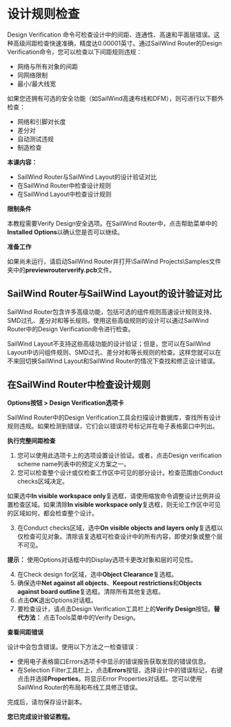 # 设计规则检查
Design Verification 命令可检查设计中的间距、连通性、高速和平面层错误。这种高级间距检查快速准确，精度达0.00001英寸。通过SailWind Router的Design Verification命令，您可以检查以下间距规则违规：

- 网络与所有对象的间距
- 同网络限制
- 最小/最大线宽

如果您还拥有可选的安全功能（如SailWind高速布线和DFM），则可进行以下额外检查：

- 网络和引脚对长度
- 差分对
- 自动测试违规
- 制造检查

**本课内容：**

- SailWind Router与SailWind Layout的设计验证对比
- 在SailWind Router中检查设计规则
- 在SailWind Layout中检查设计规则

**限制条件**

本教程需要Verify Design安全选项。在SailWind Router中，点击帮助菜单中的**Installed Options**以确认您是否可以继续。

**准备工作**

如果尚未运行，请启动SailWind Router并打开\SailWind Projects\Samples文件夹中的**previewrouterverify.pcb**文件。

## SailWind Router与SailWind Layout的设计验证对比
SailWind Router包含许多高级功能，包括可选的组件规则高速设计规则支持、SMD过孔、差分对和等长规则。使用这些高级规则的设计可以通过SailWind Router中的Design Verification命令进行检查。

SailWind Layout不支持这些高级功能的设计验证；但是，您可以在SailWind Layout中访问组件规则、SMD过孔、差分对和等长规则的检查。这样您就可以在不来回切换SailWind Layout和SailWind Router的情况下查找和修正设计错误。

## 在SailWind Router中检查设计规则
**Options按钮 > Design Verification选项卡**

SailWind Router中的Design Verification工具会扫描设计数据库，查找所有设计规则违规。如果检测到错误，它们会以错误符号标记并在电子表格窗口中列出。

**执行完整间距检查**

1. 您可以使用此选项卡上的选项设置设计验证。或者，点击Design verification scheme name列表中的预定义方案之一。
2. 您可以检查整个设计或仅检查工作区中可见的部分设计。检查范围由Conduct checks区域决定。

如果选中**In visible workspace only**复选框，请使用缩放命令调整设计比例并设置检查区域。如果清除**In visible workspace only**复选框，则无论工作区中可见的区域如何，都会检查整个设计。

3. 在Conduct checks区域，选中**On visible objects and layers only**复选框以仅检查可见对象。清除该复选框可检查设计中的所有内容，即使对象或整个层不可见。

**提示：** 使用Options对话框中的Display选项卡更改对象和层的可见性。

4. 在Check design for区域，选中**Object Clearance**复选框。
5. 确保选中**Net against all objects**、**Keepout restrictions**和**Objects against board outline**复选框。清除所有其他复选框。
6. 点击**OK**退出Options对话框。
7. 要检查设计，请点击Design Verification工具栏上的**Verify Design**按钮。**替代方法：** 点击Tools菜单中的Verify Design。

**查看间距错误**

设计中会包含错误。使用以下方法之一检查错误：

- 使用电子表格窗口Errors选项卡中显示的错误报告获取发现的错误信息。
- 在Selection Filter工具栏上，点击**Errors**按钮，选择设计中的错误标记，右键点击并选择**Properties**。将显示Error Properties对话框。您可以使用SailWind Router的布局和布线工具修正错误。

完成后，请勿保存设计副本。

**您已完成设计验证教程。**